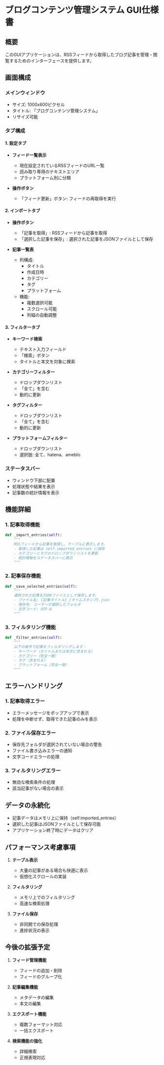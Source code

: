 # ブログコンテンツ管理システム GUI仕様書

## 概要
このGUIアプリケーションは、RSSフィードから取得したブログ記事を管理・閲覧するためのインターフェースを提供します。

## 画面構成

### メインウィンドウ
- サイズ: 1000x600ピクセル
- タイトル: 「ブログコンテンツ管理システム」
- リサイズ可能

### タブ構成

#### 1. 設定タブ
- **フィード一覧表示**
  - 現在設定されているRSSフィードのURL一覧
  - 読み取り専用のテキストエリア
  - プラットフォーム別に分類

- **操作ボタン**
  - 「フィード更新」ボタン: フィードの再取得を実行

#### 2. インポートタブ
- **操作ボタン**
  - 「記事を取得」: RSSフィードから記事を取得
  - 「選択した記事を保存」: 選択された記事をJSONファイルとして保存

- **記事一覧表**
  - 列構成:
    - タイトル
    - 作成日時
    - カテゴリー
    - タグ
    - プラットフォーム
  - 機能:
    - 複数選択可能
    - スクロール可能
    - 列幅の自動調整

#### 3. フィルタータブ
- **キーワード検索**
  - テキスト入力フィールド
  - 「検索」ボタン
  - タイトルと本文を対象に検索

- **カテゴリーフィルター**
  - ドロップダウンリスト
  - 「全て」を含む
  - 動的に更新

- **タグフィルター**
  - ドロップダウンリスト
  - 「全て」を含む
  - 動的に更新

- **プラットフォームフィルター**
  - ドロップダウンリスト
  - 選択肢: 全て、hatena、ameblo

### ステータスバー
- ウィンドウ下部に配置
- 処理状態や結果を表示
- 記事数の統計情報を表示

## 機能詳細

### 1. 記事取得機能
```python
def _import_entries(self):
    """
    RSSフィードから記事を取得し、テーブルに表示します。
    - 取得した記事は self.imported_entries に保存
    - カテゴリーとタグのドロップダウンリストを更新
    - 統計情報をステータスバーに表示
    """
```

### 2. 記事保存機能
```python
def _save_selected_entries(self):
    """
    選択された記事をJSONファイルとして保存します。
    - ファイル名: {記事タイトル}_{タイムスタンプ}.json
    - 保存先: ユーザーが選択したフォルダ
    - 文字コード: UTF-8
    """
```

### 3. フィルタリング機能
```python
def _filter_entries(self):
    """
    以下の条件で記事をフィルタリングします：
    - キーワード（タイトルまたは本文に含まれる）
    - カテゴリー（完全一致）
    - タグ（含まれる）
    - プラットフォーム（完全一致）
    """
```

## エラーハンドリング

### 1. 記事取得エラー
- エラーメッセージをポップアップで表示
- 処理を中断せず、取得できた記事のみを表示

### 2. ファイル保存エラー
- 保存先フォルダが選択されていない場合の警告
- ファイル書き込みエラーの通知
- 文字コードエラーの処理

### 3. フィルタリングエラー
- 無効な検索条件の処理
- 該当記事がない場合の表示

## データの永続化
- 記事データはメモリ上に保持（self.imported_entries）
- 選択した記事はJSONファイルとして保存可能
- アプリケーション終了時にデータはクリア

## パフォーマンス考慮事項
1. **テーブル表示**
   - 大量の記事がある場合も快適に表示
   - 仮想化スクロールの実装

2. **フィルタリング**
   - メモリ上でのフィルタリング
   - 高速な検索処理

3. **ファイル保存**
   - 非同期での保存処理
   - 進捗状況の表示

## 今後の拡張予定
1. **フィード管理機能**
   - フィードの追加・削除
   - フィードのグループ化

2. **記事編集機能**
   - メタデータの編集
   - 本文の編集

3. **エクスポート機能**
   - 複数フォーマット対応
   - 一括エクスポート

4. **検索機能の強化**
   - 詳細検索
   - 正規表現対応 